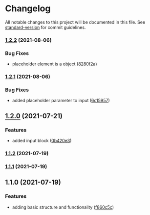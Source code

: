 # Changelog

All notable changes to this project will be documented in this file. See [standard-version](https://github.com/conventional-changelog/standard-version) for commit guidelines.

### [1.2.2](https://github.com/lcruz/slack_utils/compare/1.2.1...1.2.2) (2021-08-06)


### Bug Fixes

* placeholder element is a object ([8280f2a](https://github.com/lcruz/slack_utils/commit/8280f2a53d8f675bb5541a90aaaf2fccdeb12894))

### [1.2.1](https://github.com/lcruz/slack_utils/compare/1.2.0...1.2.1) (2021-08-06)


### Bug Fixes

* added placeholder parameter to input ([6c15957](https://github.com/lcruz/slack_utils/commit/6c1595731cc0ec283367bba076d355d8d927e92c))

## [1.2.0](https://github.com/lcruz/slack_utils/compare/1.1.3...1.2.0) (2021-07-21)


### Features

* added input block ([0b420e3](https://github.com/lcruz/slack_utils/commit/0b420e3d0fdc4d17a98bf3d630d4199764bab5ad))

### [1.1.2](https://github.com/lcruz/slack_utils/compare/1.1.1...1.1.2) (2021-07-19)

### [1.1.1](https://github.com/lcruz/slack_utils/compare/1.1.0...1.1.1) (2021-07-19)

## 1.1.0 (2021-07-19)


### Features

* adding basic structure and functionality ([f860c5c](https://github.com/lcruz/slack_utils/commit/f860c5c737c560ee25d57e12e013efc21b7eb980))
